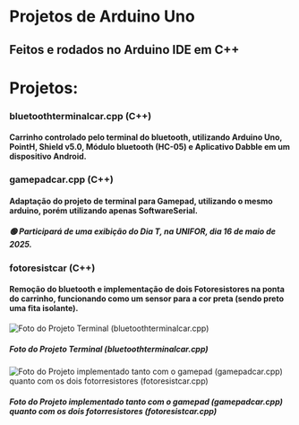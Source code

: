 # Projetos de Arduino Uno
## Feitos e rodados no Arduino IDE em C++

# Projetos:
###     bluetoothterminalcar.cpp (C++)
####        Carrinho controlado pelo terminal do bluetooth, utilizando Arduino Uno, PointH, Shield v5.0, Módulo bluetooth (HC-05) e Aplicativo Dabble em um dispositivo Android.

###     gamepadcar.cpp (C++)
####        Adaptação do projeto de terminal para Gamepad, utilizando o mesmo arduino, porém utilizando apenas SoftwareSerial. 
##### 🟢 Participará de uma exibição do Dia T, na UNIFOR, dia 16 de maio de 2025.


###     fotoresistcar (C++)
####        Remoção do bluetooth e implementação de dois Fotoresistores na ponta do carrinho, funcionando como um sensor para a cor preta (sendo preto uma fita isolante).






![Foto do Projeto Terminal (bluetoothterminalcar.cpp)](https://i.ibb.co/ZjM6QSc/699f370e-159c-424d-bdff-1391b6808f61.jpg)
#####    Foto do Projeto Terminal (bluetoothterminalcar.cpp)


![Foto do Projeto implementado tanto com o gamepad (gamepadcar.cpp) quanto com os dois fotorresistores (fotoresistcar.cpp)](https://i.ibb.co/Rrf5JjF/eaa4ea39-87b5-49b1-9a96-65573fbb04ed.jpg)

#####    Foto do Projeto implementado tanto com o gamepad (gamepadcar.cpp) quanto com os dois fotorresistores (fotoresistcar.cpp)

